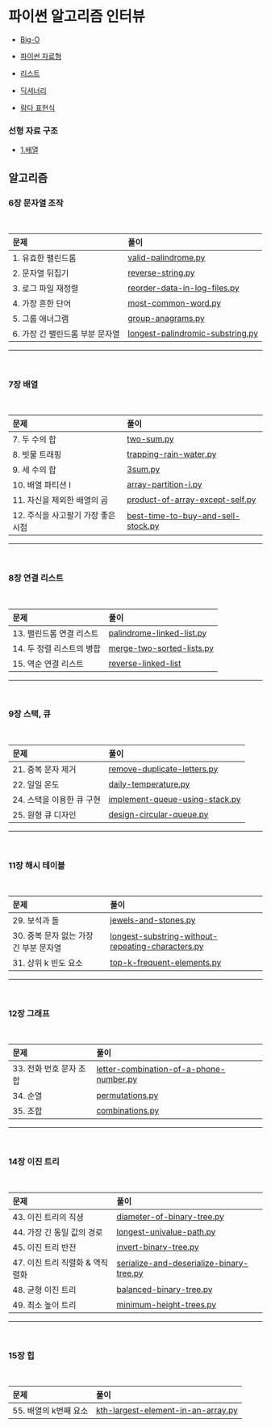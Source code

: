 # 파이썬 알고리즘 인터뷰

- [Big-O](https://github.com/jungks9351/Algorithm/blob/main/%ED%8C%8C%EC%9D%B4%EC%8D%AC%20%EC%95%8C%EA%B3%A0%EB%A6%AC%EC%A6%98%20%EC%9D%B8%ED%84%B0%EB%B7%B0/Big-O.md)

- [파이썬 자료형](https://github.com/jungks9351/Algorithm/blob/main/%ED%8C%8C%EC%9D%B4%EC%8D%AC%20%EC%95%8C%EA%B3%A0%EB%A6%AC%EC%A6%98%20%EC%9D%B8%ED%84%B0%EB%B7%B0/%ED%8C%8C%EC%9D%B4%EC%8D%AC%20%EC%9E%90%EB%A3%8C%ED%98%95.md)

- [리스트](https://github.com/jungks9351/Algorithm/blob/main/%ED%8C%8C%EC%9D%B4%EC%8D%AC%20%EC%95%8C%EA%B3%A0%EB%A6%AC%EC%A6%98%20%EC%9D%B8%ED%84%B0%EB%B7%B0/%EB%A6%AC%EC%8A%A4%ED%8A%B8.md)

- [딕셔너리](https://github.com/jungks9351/Algorithm/blob/main/%ED%8C%8C%EC%9D%B4%EC%8D%AC%20%EC%95%8C%EA%B3%A0%EB%A6%AC%EC%A6%98%20%EC%9D%B8%ED%84%B0%EB%B7%B0/%EB%94%95%EC%85%94%EB%84%88%EB%A6%AC.md)

- [람다 표현식](https://github.com/jungks9351/Algorithm/blob/main/%ED%8C%8C%EC%9D%B4%EC%8D%AC%20%EC%95%8C%EA%B3%A0%EB%A6%AC%EC%A6%98%20%EC%9D%B8%ED%84%B0%EB%B7%B0/%EB%9E%8C%EB%8B%A4%20%ED%91%9C%ED%98%84%EC%8B%9D.md)

### 선형 자료 구조

- [1.배열](https://github.com/jungks9351/Algorithm/blob/main/%ED%8C%8C%EC%9D%B4%EC%8D%AC%20%EC%95%8C%EA%B3%A0%EB%A6%AC%EC%A6%98%20%EC%9D%B8%ED%84%B0%EB%B7%B0/%EC%84%A0%ED%98%95%20%EC%9E%90%EB%A3%8C%20%EA%B5%AC%EC%A1%B0/1.%20%EB%B0%B0%EC%97%B4.md)

## 알고리즘

### 6장 문자열 조작

</br>

| 문제                            | 풀이                                                                                                                                                                                                                                                                                                                         |
| :------------------------------ | :--------------------------------------------------------------------------------------------------------------------------------------------------------------------------------------------------------------------------------------------------------------------------------------------------------------------------- |
| 1. 유효한 팰린드롬              | [valid-palindrome.py](https://github.com/jungks9351/Algorithm/blob/main/%ED%8C%8C%EC%9D%B4%EC%8D%AC%20%EC%95%8C%EA%B3%A0%EB%A6%AC%EC%A6%98%20%EC%9D%B8%ED%84%B0%EB%B7%B0/%EC%95%8C%EA%B3%A0%EB%A6%AC%EC%A6%98/6%EC%9E%A5%20%EB%AC%B8%EC%9E%90%EC%97%B4%20%EC%A1%B0%EC%9E%91/1.vliad-palindrome.py)                           |
| 2. 문자열 뒤집기                | [reverse-string.py](https://github.com/jungks9351/Algorithm/blob/main/%ED%8C%8C%EC%9D%B4%EC%8D%AC%20%EC%95%8C%EA%B3%A0%EB%A6%AC%EC%A6%98%20%EC%9D%B8%ED%84%B0%EB%B7%B0/%EC%95%8C%EA%B3%A0%EB%A6%AC%EC%A6%98/6%EC%9E%A5%20%EB%AC%B8%EC%9E%90%EC%97%B4%20%EC%A1%B0%EC%9E%91/2.reverse-string.py)                               |
| 3. 로그 파일 재정렬             | [reorder-data-in-log-files.py](https://github.com/jungks9351/Algorithm/blob/main/%ED%8C%8C%EC%9D%B4%EC%8D%AC%20%EC%95%8C%EA%B3%A0%EB%A6%AC%EC%A6%98%20%EC%9D%B8%ED%84%B0%EB%B7%B0/%EC%95%8C%EA%B3%A0%EB%A6%AC%EC%A6%98/6%EC%9E%A5%20%EB%AC%B8%EC%9E%90%EC%97%B4%20%EC%A1%B0%EC%9E%91/3.reorder-data-iin-log-files.py)        |
| 4. 가장 흔한 단어               | [most-common-word.py](https://github.com/jungks9351/Algorithm/blob/main/%ED%8C%8C%EC%9D%B4%EC%8D%AC%20%EC%95%8C%EA%B3%A0%EB%A6%AC%EC%A6%98%20%EC%9D%B8%ED%84%B0%EB%B7%B0/%EC%95%8C%EA%B3%A0%EB%A6%AC%EC%A6%98/6%EC%9E%A5%20%EB%AC%B8%EC%9E%90%EC%97%B4%20%EC%A1%B0%EC%9E%91/4.most-common-word.py)                           |
| 5. 그룹 애너그램                | [group-anagrams.py](https://github.com/jungks9351/Algorithm/blob/main/%ED%8C%8C%EC%9D%B4%EC%8D%AC%20%EC%95%8C%EA%B3%A0%EB%A6%AC%EC%A6%98%20%EC%9D%B8%ED%84%B0%EB%B7%B0/%EC%95%8C%EA%B3%A0%EB%A6%AC%EC%A6%98/6%EC%9E%A5%20%EB%AC%B8%EC%9E%90%EC%97%B4%20%EC%A1%B0%EC%9E%91/5.group-anagrams.py)                               |
| 6. 가장 긴 팰린드롬 부분 문자열 | [longest-palindromic-substring.py](https://github.com/jungks9351/Algorithm/blob/main/%ED%8C%8C%EC%9D%B4%EC%8D%AC%20%EC%95%8C%EA%B3%A0%EB%A6%AC%EC%A6%98%20%EC%9D%B8%ED%84%B0%EB%B7%B0/%EC%95%8C%EA%B3%A0%EB%A6%AC%EC%A6%98/6%EC%9E%A5%20%EB%AC%B8%EC%9E%90%EC%97%B4%20%EC%A1%B0%EC%9E%91/6.longest-palindromic-substring.py) |

---

</br>

### 7장 배열

</br>

| 문제                               | 풀이                                                                                                                                                                                                                                                                                                |
| :--------------------------------- | :-------------------------------------------------------------------------------------------------------------------------------------------------------------------------------------------------------------------------------------------------------------------------------------------------- |
| 7. 두 수의 합                      | [two-sum.py](https://github.com/jungks9351/Algorithm/blob/main/%ED%8C%8C%EC%9D%B4%EC%8D%AC%20%EC%95%8C%EA%B3%A0%EB%A6%AC%EC%A6%98%20%EC%9D%B8%ED%84%B0%EB%B7%B0/%EC%95%8C%EA%B3%A0%EB%A6%AC%EC%A6%98/7%EC%9E%A5%20%EB%B0%B0%EC%97%B4/7.two-sum.py)                                                  |
| 8. 빗물 트래핑                     | [trapping-rain-water.py](https://github.com/jungks9351/Algorithm/blob/main/%ED%8C%8C%EC%9D%B4%EC%8D%AC%20%EC%95%8C%EA%B3%A0%EB%A6%AC%EC%A6%98%20%EC%9D%B8%ED%84%B0%EB%B7%B0/%EC%95%8C%EA%B3%A0%EB%A6%AC%EC%A6%98/7%EC%9E%A5%20%EB%B0%B0%EC%97%B4/8.trapping-rain-water.py)                          |
| 9. 세 수의 합                      | [3sum.py](https://github.com/jungks9351/Algorithm/blob/main/%ED%8C%8C%EC%9D%B4%EC%8D%AC%20%EC%95%8C%EA%B3%A0%EB%A6%AC%EC%A6%98%20%EC%9D%B8%ED%84%B0%EB%B7%B0/%EC%95%8C%EA%B3%A0%EB%A6%AC%EC%A6%98/7%EC%9E%A5%20%EB%B0%B0%EC%97%B4/9.3sum.py)                                                        |
| 10. 배열 파티션 I                  | [array-partition-i.py](https://github.com/jungks9351/Algorithm/blob/main/%ED%8C%8C%EC%9D%B4%EC%8D%AC%20%EC%95%8C%EA%B3%A0%EB%A6%AC%EC%A6%98%20%EC%9D%B8%ED%84%B0%EB%B7%B0/%EC%95%8C%EA%B3%A0%EB%A6%AC%EC%A6%98/7%EC%9E%A5%20%EB%B0%B0%EC%97%B4/10.array-partition-i.py)                             |
| 11. 자신을 제외한 배열의 곱        | [product-of-array-except-self.py](https://github.com/jungks9351/Algorithm/blob/main/%ED%8C%8C%EC%9D%B4%EC%8D%AC%20%EC%95%8C%EA%B3%A0%EB%A6%AC%EC%A6%98%20%EC%9D%B8%ED%84%B0%EB%B7%B0/%EC%95%8C%EA%B3%A0%EB%A6%AC%EC%A6%98/7%EC%9E%A5%20%EB%B0%B0%EC%97%B4/11.product-of-array-except-self.py)       |
| 12. 주식을 사고팔기 가장 좋은 시점 | [best-time-to-buy-and-sell-stock.py](https://github.com/jungks9351/Algorithm/blob/main/%ED%8C%8C%EC%9D%B4%EC%8D%AC%20%EC%95%8C%EA%B3%A0%EB%A6%AC%EC%A6%98%20%EC%9D%B8%ED%84%B0%EB%B7%B0/%EC%95%8C%EA%B3%A0%EB%A6%AC%EC%A6%98/7%EC%9E%A5%20%EB%B0%B0%EC%97%B4/12.best-time-to-buy-and-sell-stock.py) |

---

</br>

### 8장 연결 리스트

</br>

| 문제                      | 풀이                                                                                                                                                                                                                                                                                                            |
| :------------------------ | :-------------------------------------------------------------------------------------------------------------------------------------------------------------------------------------------------------------------------------------------------------------------------------------------------------------- |
| 13. 팰린드롬 연결 리스트  | [palindrome-linked-list.py](https://github.com/jungks9351/Algorithm/blob/main/%ED%8C%8C%EC%9D%B4%EC%8D%AC%20%EC%95%8C%EA%B3%A0%EB%A6%AC%EC%A6%98%20%EC%9D%B8%ED%84%B0%EB%B7%B0/%EC%95%8C%EA%B3%A0%EB%A6%AC%EC%A6%98/8%EC%9E%A5%20%EC%97%B0%EA%B2%B0%20%EB%A6%AC%EC%8A%A4%ED%8A%B8/13.palindrome-linked-list.py) |
| 14. 두 정렬 리스트의 병합 | [merge-two-sorted-lists.py](https://github.com/jungks9351/Algorithm/blob/main/%ED%8C%8C%EC%9D%B4%EC%8D%AC%20%EC%95%8C%EA%B3%A0%EB%A6%AC%EC%A6%98%20%EC%9D%B8%ED%84%B0%EB%B7%B0/%EC%95%8C%EA%B3%A0%EB%A6%AC%EC%A6%98/8%EC%9E%A5%20%EC%97%B0%EA%B2%B0%20%EB%A6%AC%EC%8A%A4%ED%8A%B8/14.merge-two-sorted.py)       |
| 15. 역순 연결 리스트      | [reverse-linked-list](https://github.com/jungks9351/Algorithm/blob/main/%ED%8C%8C%EC%9D%B4%EC%8D%AC%20%EC%95%8C%EA%B3%A0%EB%A6%AC%EC%A6%98%20%EC%9D%B8%ED%84%B0%EB%B7%B0/%EC%95%8C%EA%B3%A0%EB%A6%AC%EC%A6%98/8%EC%9E%A5%20%EC%97%B0%EA%B2%B0%20%EB%A6%AC%EC%8A%A4%ED%8A%B8/15.reverse-linked-list.py)          |

---

</br>

### 9장 스택, 큐

</br>

| 문제                      | 풀이                                                                                                                                                                                                                                                                                                       |
| :------------------------ | :--------------------------------------------------------------------------------------------------------------------------------------------------------------------------------------------------------------------------------------------------------------------------------------------------------- |
| 21. 중복 문자 제거        | [remove-duplicate-letters.py](https://github.com/jungks9351/Algorithm/blob/main/%ED%8C%8C%EC%9D%B4%EC%8D%AC%20%EC%95%8C%EA%B3%A0%EB%A6%AC%EC%A6%98%20%EC%9D%B8%ED%84%B0%EB%B7%B0/%EC%95%8C%EA%B3%A0%EB%A6%AC%EC%A6%98/9%EC%9E%A5%20%EC%8A%A4%ED%83%9D%2C%20%ED%81%90/21.remove-duplicate-letters.py)       |
| 22. 일일 온도             | [daily-temperature.py](https://github.com/jungks9351/Algorithm/blob/main/%ED%8C%8C%EC%9D%B4%EC%8D%AC%20%EC%95%8C%EA%B3%A0%EB%A6%AC%EC%A6%98%20%EC%9D%B8%ED%84%B0%EB%B7%B0/%EC%95%8C%EA%B3%A0%EB%A6%AC%EC%A6%98/9%EC%9E%A5%20%EC%8A%A4%ED%83%9D%2C%20%ED%81%90/22.daily-temperature.py)                     |
| 24. 스택을 이용한 큐 구현 | [implement-queue-using-stack.py](https://github.com/jungks9351/Algorithm/blob/main/%ED%8C%8C%EC%9D%B4%EC%8D%AC%20%EC%95%8C%EA%B3%A0%EB%A6%AC%EC%A6%98%20%EC%9D%B8%ED%84%B0%EB%B7%B0/%EC%95%8C%EA%B3%A0%EB%A6%AC%EC%A6%98/9%EC%9E%A5%20%EC%8A%A4%ED%83%9D%2C%20%ED%81%90/24.implement-queue-using-stack.py) |
| 25. 원형 큐 디자인        | [design-circular-queue.py](https://github.com/jungks9351/Algorithm/blob/main/%ED%8C%8C%EC%9D%B4%EC%8D%AC%20%EC%95%8C%EA%B3%A0%EB%A6%AC%EC%A6%98%20%EC%9D%B8%ED%84%B0%EB%B7%B0/%EC%95%8C%EA%B3%A0%EB%A6%AC%EC%A6%98/9%EC%9E%A5%20%EC%8A%A4%ED%83%9D%2C%20%ED%81%90/25.design-circular-queue.py)             |

---

</br>

### 11장 해시 테이블

</br>

| 문제                                   | 풀이                                                                                                                                                                                                                                                                                                                                                             |
| :------------------------------------- | :--------------------------------------------------------------------------------------------------------------------------------------------------------------------------------------------------------------------------------------------------------------------------------------------------------------------------------------------------------------- |
| 29. 보석과 돌                          | [jewels-and-stones.py](https://github.com/jungks9351/Algorithm/blob/main/%ED%8C%8C%EC%9D%B4%EC%8D%AC%20%EC%95%8C%EA%B3%A0%EB%A6%AC%EC%A6%98%20%EC%9D%B8%ED%84%B0%EB%B7%B0/%EC%95%8C%EA%B3%A0%EB%A6%AC%EC%A6%98/11%EC%9E%A5%20%ED%95%B4%EC%8B%9C%20%ED%85%8C%EC%9D%B4%EB%B8%94/29.jewels-and-stones.py)                                                           |
| 30. 중복 문자 없는 가장 긴 부분 문자열 | [longest-substring-without-repeating-characters.py](https://github.com/jungks9351/Algorithm/blob/main/%ED%8C%8C%EC%9D%B4%EC%8D%AC%20%EC%95%8C%EA%B3%A0%EB%A6%AC%EC%A6%98%20%EC%9D%B8%ED%84%B0%EB%B7%B0/%EC%95%8C%EA%B3%A0%EB%A6%AC%EC%A6%98/11%EC%9E%A5%20%ED%95%B4%EC%8B%9C%20%ED%85%8C%EC%9D%B4%EB%B8%94/30.longest-substring-without-repeating-characters.py) |
| 31. 상위 k 빈도 요소                   | [top-k-frequent-elements.py](https://github.com/jungks9351/Algorithm/blob/main/%ED%8C%8C%EC%9D%B4%EC%8D%AC%20%EC%95%8C%EA%B3%A0%EB%A6%AC%EC%A6%98%20%EC%9D%B8%ED%84%B0%EB%B7%B0/%EC%95%8C%EA%B3%A0%EB%A6%AC%EC%A6%98/11%EC%9E%A5%20%ED%95%B4%EC%8B%9C%20%ED%85%8C%EC%9D%B4%EB%B8%94/31.top-k-frequent-elements.py)                                               |

---

</br>

### 12장 그래프

</br>

| 문제                    | 풀이                                                                                                                                                                                                                                                                                                                    |
| :---------------------- | :---------------------------------------------------------------------------------------------------------------------------------------------------------------------------------------------------------------------------------------------------------------------------------------------------------------------- |
| 33. 전화 번호 문자 조합 | [letter-combination-of-a-phone-number.py](https://github.com/jungks9351/Algorithm/blob/main/%ED%8C%8C%EC%9D%B4%EC%8D%AC%20%EC%95%8C%EA%B3%A0%EB%A6%AC%EC%A6%98%20%EC%9D%B8%ED%84%B0%EB%B7%B0/%EC%95%8C%EA%B3%A0%EB%A6%AC%EC%A6%98/12%EC%9E%A5%20%EA%B7%B8%EB%9E%98%ED%94%84/33.letter-combination-of-a-phone-number.py) |
| 34. 순열                | [permutations.py](https://github.com/jungks9351/Algorithm/blob/main/%ED%8C%8C%EC%9D%B4%EC%8D%AC%20%EC%95%8C%EA%B3%A0%EB%A6%AC%EC%A6%98%20%EC%9D%B8%ED%84%B0%EB%B7%B0/%EC%95%8C%EA%B3%A0%EB%A6%AC%EC%A6%98/12%EC%9E%A5%20%EA%B7%B8%EB%9E%98%ED%94%84/34.permutations.py)                                                 |
| 35. 조합                | [combinations.py](https://github.com/jungks9351/Algorithm/blob/main/%ED%8C%8C%EC%9D%B4%EC%8D%AC%20%EC%95%8C%EA%B3%A0%EB%A6%AC%EC%A6%98%20%EC%9D%B8%ED%84%B0%EB%B7%B0/%EC%95%8C%EA%B3%A0%EB%A6%AC%EC%A6%98/12%EC%9E%A5%20%EA%B7%B8%EB%9E%98%ED%94%84/35.combinations.py)                                                 |

---

</br>

### 14장 이진 트리

</br>

| 문제                            | 풀이                                                                                                                                                                                                                                                                                                                                  |
| :------------------------------ | :------------------------------------------------------------------------------------------------------------------------------------------------------------------------------------------------------------------------------------------------------------------------------------------------------------------------------------ |
| 43. 이진 트리의 직셩            | [diameter-of-binary-tree.py](https://github.com/jungks9351/Algorithm/blob/main/%ED%8C%8C%EC%9D%B4%EC%8D%AC%20%EC%95%8C%EA%B3%A0%EB%A6%AC%EC%A6%98%20%EC%9D%B8%ED%84%B0%EB%B7%B0/%EC%95%8C%EA%B3%A0%EB%A6%AC%EC%A6%98/14%EC%9E%A5%20%EC%9D%B4%EC%A7%84%20%ED%8A%B8%EB%A6%AC/43.diameter-of-binary-tree.py)                             |
| 44. 가장 긴 동일 값의 경로      | [longest-univalue-path.py](https://github.com/jungks9351/Algorithm/blob/main/%ED%8C%8C%EC%9D%B4%EC%8D%AC%20%EC%95%8C%EA%B3%A0%EB%A6%AC%EC%A6%98%20%EC%9D%B8%ED%84%B0%EB%B7%B0/%EC%95%8C%EA%B3%A0%EB%A6%AC%EC%A6%98/14%EC%9E%A5%20%EC%9D%B4%EC%A7%84%20%ED%8A%B8%EB%A6%AC/44.longest-univalue-path.py)                                 |
| 45. 이진 트리 반전              | [invert-binary-tree.py](https://github.com/jungks9351/Algorithm/blob/main/%ED%8C%8C%EC%9D%B4%EC%8D%AC%20%EC%95%8C%EA%B3%A0%EB%A6%AC%EC%A6%98%20%EC%9D%B8%ED%84%B0%EB%B7%B0/%EC%95%8C%EA%B3%A0%EB%A6%AC%EC%A6%98/14%EC%9E%A5%20%EC%9D%B4%EC%A7%84%20%ED%8A%B8%EB%A6%AC/45.invert-binary-tree.py)                                       |
| 47. 이진 트리 직렬화 & 역직렬화 | [serialize-and-deserialize-binary-tree.py](https://github.com/jungks9351/Algorithm/blob/main/%ED%8C%8C%EC%9D%B4%EC%8D%AC%20%EC%95%8C%EA%B3%A0%EB%A6%AC%EC%A6%98%20%EC%9D%B8%ED%84%B0%EB%B7%B0/%EC%95%8C%EA%B3%A0%EB%A6%AC%EC%A6%98/14%EC%9E%A5%20%EC%9D%B4%EC%A7%84%20%ED%8A%B8%EB%A6%AC/47.serialize-and-deserialize-binary-tree.py) |
| 48. 균형 이진 트리              | [balanced-binary-tree.py](https://github.com/jungks9351/Algorithm/blob/main/%ED%8C%8C%EC%9D%B4%EC%8D%AC%20%EC%95%8C%EA%B3%A0%EB%A6%AC%EC%A6%98%20%EC%9D%B8%ED%84%B0%EB%B7%B0/%EC%95%8C%EA%B3%A0%EB%A6%AC%EC%A6%98/14%EC%9E%A5%20%EC%9D%B4%EC%A7%84%20%ED%8A%B8%EB%A6%AC/48.balanced-binary-tree.py)                                   |
| 49. 최소 높이 트리              | [minimum-height-trees.py](https://github.com/jungks9351/Algorithm/blob/main/%ED%8C%8C%EC%9D%B4%EC%8D%AC%20%EC%95%8C%EA%B3%A0%EB%A6%AC%EC%A6%98%20%EC%9D%B8%ED%84%B0%EB%B7%B0/%EC%95%8C%EA%B3%A0%EB%A6%AC%EC%A6%98/14%EC%9E%A5%20%EC%9D%B4%EC%A7%84%20%ED%8A%B8%EB%A6%AC/49.minimum-height-trees.py)                                   |

---

</br>

### 15장 힙

</br>

| 문제                  | 풀이                                                                                                                                                                                                                                                                                        |
| :-------------------- | :------------------------------------------------------------------------------------------------------------------------------------------------------------------------------------------------------------------------------------------------------------------------------------------ |
| 55. 배열의 k번째 요소 | [kth-largest-element-in-an-array.py](https://github.com/jungks9351/Algorithm/blob/main/%ED%8C%8C%EC%9D%B4%EC%8D%AC%20%EC%95%8C%EA%B3%A0%EB%A6%AC%EC%A6%98%20%EC%9D%B8%ED%84%B0%EB%B7%B0/%EC%95%8C%EA%B3%A0%EB%A6%AC%EC%A6%98/15%EC%9E%A5%20%ED%9E%99/55.kth-largest-element-in-an-array.py) |
